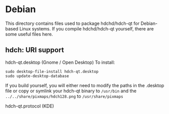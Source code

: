 
Debian
====================
This directory contains files used to package hdchd/hdch-qt
for Debian-based Linux systems. If you compile hdchd/hdch-qt yourself, there are some useful files here.

## hdch: URI support ##


hdch-qt.desktop  (Gnome / Open Desktop)
To install:

	sudo desktop-file-install hdch-qt.desktop
	sudo update-desktop-database

If you build yourself, you will either need to modify the paths in
the .desktop file or copy or symlink your hdch-qt binary to `/usr/bin`
and the `../../share/pixmaps/hdch128.png` to `/usr/share/pixmaps`

hdch-qt.protocol (KDE)

